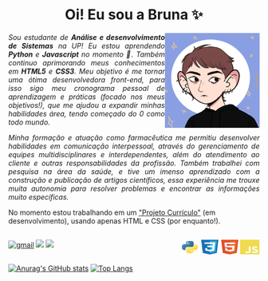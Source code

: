 <h1 align="center">Oi! Eu sou a Bruna ✨</h1>
<img align="right" alt="avatar" height="190" src="https://raw.githubusercontent.com/brunagafo/projeto-curriculo/main/Imagens/perfil.png">
 
<p align="justify"><i>Sou estudante de <b>Análise e desenvolvimento de Sistemas</b> na UP! Eu estou aprendendo <b>Python</b> e <b>Javascript</b> no momento 🌱. Também continuo aprimorando meus conhecimentos em <b>HTML5</b> e <b>CSS3</b>. Meu objetivo é me tornar uma ótima desenvolvedora front-end, para isso sigo meu cronograma pessoal de aprendizagem e práticas (focado nos meus objetivos!), que me ajudou a expandir minhas habilidades área, tendo começado do 0 como todo mundo.</i></p>
<p align="justify"><i>Minha formação e atuação como farmacêutica me permitiu desenvolver habilidades em comunicação interpessoal, através do gerenciamento de equipes multidisciplinares e interdependentes, além do atendimento ao cliente e outras responsabilidades da profissão. Também trabalhei com pesquisa na área da saúde, e tive um imenso aprendizado com a construção e publicação de artigos científicos, essa experiência me trouxe muita autonomia para resolver problemas e encontrar as informações muito específicas.</i></p>

No momento estou trabalhando em um <a href="https://brunagafo.github.io/projeto-curriculo" target="_blank" >"Projeto Currículo"</a> (em desenvolvimento), usando apenas HTML e CSS (por enquanto!).

##

<div>
  <a href="mailto:brunagafo@gmail.com" target="_blank" ><img src="https://img.shields.io/badge/Gmail-D14836?style=for-the-badge&logo=gmail&logoColor=white"             alt="gmail"></a>
  <a href="https://instagram.com/insipda" target="_blank"><img src="https://img.shields.io/badge/-Instagram-%23E4405F?style=for-the-badge&logo=instagram&logoColor=white" target="_blank"></a>
  <a href="https://www.linkedin.com/in/brunagafo/" target="_blank"><img src="https://img.shields.io/badge/-LinkedIn-%230077B5?style=for-the-badge&logo=linkedin&logoColor=white" target="_blank"></a> 
  <img align="right" alt="javascript" height="30" width="40" src="https://raw.githubusercontent.com/devicons/devicon/master/icons/javascript/javascript-plain.svg">
  <img align="right" alt="HTML" height="30" width="40" src="https://raw.githubusercontent.com/devicons/devicon/master/icons/html5/html5-original.svg">
  <img align="right" alt="CSS" height="30" width="40" src="https://raw.githubusercontent.com/devicons/devicon/master/icons/css3/css3-original.svg">
  <img align="right" alt="Python" height="30" width="40" src="https://raw.githubusercontent.com/devicons/devicon/master/icons/python/python-original.svg">
</div>

##

[![Anurag's GitHub stats](https://github-readme-stats.vercel.app/api?username=brunagafo&show_icons=true&theme=aura_dark)](https://github.com/anuraghazra/github-readme-stats)
[![Top Langs](https://github-readme-stats.vercel.app/api/top-langs/?username=brunagafo&show_icons=true&theme=aura_dark)](https://github.com/brunagafo/github-readme-stats)

##

